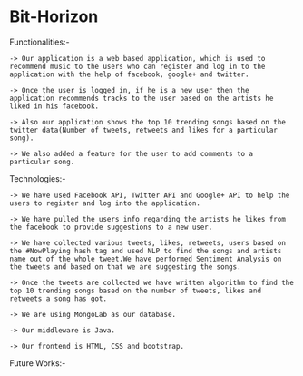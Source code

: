 # Bit-Horizon

Functionalities:-

    -> Our application is a web based application, which is used to recommend music to the users who can register and log in to the application with the help of facebook, google+ and twitter.
    
    -> Once the user is logged in, if he is a new user then the application recommends tracks to the user based on the artists he liked in his facebook.
    
    -> Also our application shows the top 10 trending songs based on the twitter data(Number of tweets, retweets and likes for a particular song).
    
    -> We also added a feature for the user to add comments to a particular song.


Technologies:-

    -> We have used Facebook API, Twitter API and Google+ API to help the users to register and log into the application.

    -> We have pulled the users info regarding the artists he likes from the facebook to provide suggestions to a new user.

    -> We have collected various tweets, likes, retweets, users based on the #NowPlaying hash tag and used NLP to find the songs and artists name out of the whole tweet.We have performed Sentiment Analysis on the tweets and based on that we are suggesting the songs.

    -> Once the tweets are collected we have written algorithm to find the top 10 trending songs based on the number of tweets, likes and retweets a song has got.

    -> We are using MongoLab as our database.

    -> Our middleware is Java.

    -> Our frontend is HTML, CSS and bootstrap.

Future Works:-
